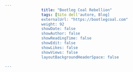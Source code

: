 ---
                title: "Bootleg Coal Rebellion"
                tags: [Sito dell'autore, Blog]
                externalUrl: "https://bootlegcoal.com"
                weight: 92
                showDate: false
                showAuthor: false
                showReadingTime: false
                showEdit: false
                showLikes: false
                showViews: false
                layoutBackgroundHeaderSpace: false
                ---

